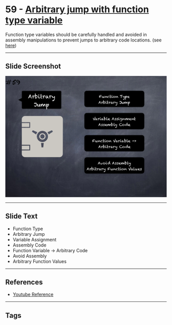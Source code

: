 # 59 - [Arbitrary jump with function type variable](Arbitrary%20jump%20with%20function%20type%20variable.md)
Function type variables should be carefully handled and avoided in assembly manipulations to prevent jumps to arbitrary code locations. (see [here](https://swcregistry.io/docs/SWC-127))

___
## Slide Screenshot
![059.png](../../images/pitfalls_and_best_practices101/059.png)
___
## Slide Text
- Function Type
- Arbitrary Jump
- Variable Assignment
- Assembly Code
- Function Variable -> Arbitrary Code
- Avoid Assembly
- Arbitrary Function Values
___
## References
- [Youtube Reference](https://youtu.be/YVewx1xVROE?t=1661)
___
## Tags